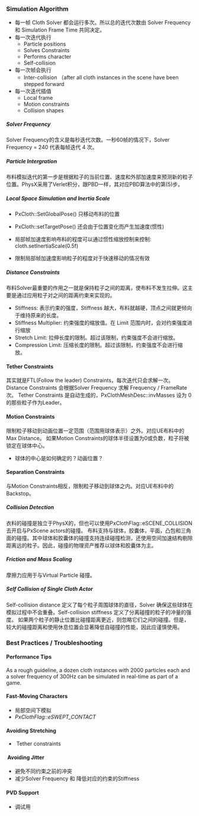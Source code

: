 
### Simulation Algorithm

* 每一帧 Cloth Solver 都会运行多次。所以总的迭代次数由 Solver Frequency 和 Simulation Frame Time 共同决定。
* 每一次迭代执行
	* Particle positions
	* Solves Constraints
	* Performs character
	* Self-collision
* 每一次帧会执行
	* Inter-collision （after all cloth instances in the scene have been stepped forward
* 每一次迭代插值
	* Local frame
	* Motion constraints
	* Collision shapes

##### Solver Frequency
Solver Frequency的含义是每秒迭代次数。一秒60帧的情况下，Solver Frequency = 240 代表每帧迭代 4 次。
##### Particle Intergration
布料模拟迭代的第一步是根据粒子的当前位置、速度和外部加速度来预测新的粒子位置。PhysX采用了Verlet积分，跟PBD一样，其对应PBD算法中的第(5)步。
##### Local Space Simulation and Inertia Scale
* PxCloth::SetGlobalPose() 只移动布料的位置
* PxCloth::setTargetPose() 还会由于位置变化而产生加速度(惯性)

* 局部帧加速度影响布料的程度可以通过惯性缩放控制来控制: cloth.setInertiaScale(0.5f)
* 限制局部帧加速度影响粒子的程度对于快速移动的情况有效
##### Distance Constraints
布料Solver最重要的作用之一就是保持粒子之间的距离，使布料不发生拉伸。这主要是通过应用粒子对之间的距离约束来实现的。
* Stiffness: 表示约束的强度，Stiffness 越大，布料就越硬，顶点之间就更倾向于维持原来的长度。
* Stiffness Multiplier: 约束强度的缩放值。在 Limit 范围内时，会对约束强度进行缩放
* Stretch Limit: 拉伸长度的限制。超过该限制，约束强度不会进行缩放。
* Compression Limit: 压缩长度的限制。超过该限制，约束强度不会进行缩放。

#### Tether Constraints
其实就是FTL(Follow the leader) Constraints，每次迭代只会求解一次。Distance Constraints 会根据Solver Frequency 求解 Frequency / FrameRate 次。
Tether Constraints 是自动生成的，PxClothMeshDesc::invMasses 设为 0 的那些粒子作为Leader。

#### Motion Constraints
限制粒子移动到动画位置一定范围（范围用球体表示）之外。对应UE布料中的 Max Distance。
如果Motion Constraints的球体半径设置为0或负数，粒子将被锁定在球体中心。
* 球体的中心是如何确定的？动画位置？

#### Separation Constraints
与Motion Constraints相反，限制粒子移动到球体之内。对应UE布料中的Backstop。

##### Collision Detection
衣料的碰撞是独立于PhysX的，但也可以使用PxClothFlag::eSCENE_COLLISION去开启与PxScene actors的碰撞。
布料支持与球体，胶囊体，平面，凸包和三角面的碰撞。其中球体和胶囊体的碰撞支持连续碰撞检测，还使用空间加速结构剔除距离远的粒子。因此，碰撞的物理资产推荐以球体和胶囊体为主。

##### Friction and Mass Scaling
摩擦力应用于与Virtual Particle 碰撞。

##### Self Collision of Single Cloth Actor
Self-collision distance 定义了每个粒子周围球体的直径，Solver 确保这些球体在模拟过程中不会重叠。Self-collision stiffness 定义了分离碰撞的粒子的冲量的强度。
如果两个粒子的静止位置比碰撞距离更近，则忽略它们之间的碰撞。但是，较大的碰撞距离和使用休息位置会显著降低自碰撞的性能，因此应谨慎使用。

### Best Practices / Troubleshooting

#### Performance Tips
As a rough guideline, a dozen cloth instances with 2000 particles each and a solver frequency of 300Hz can be simulated in real-time as part of a game.

#### Fast-Moving Characters
* 局部空间下模拟
* _PxClothFlag::eSWEPT_CONTACT_

#### Avoiding Stretching
*  Tether constraints

####  Avoiding Jitter

* 避免不同约束之前的冲突
* 减少Solver Frequency 和 降低对应的约束的Stiffness

#### PVD Support
* 调试用